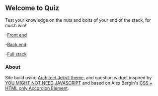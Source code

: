 ## Welcome to Quiz

Test your knowledge on the nuts and bolts of your end of the stack, for much win!

-[Front end](front_end.md)

-[Back end](back_end.md)

-[Full stack](full_stack.md)


### About

Site build using [Architect Jekyll theme](https://github.com/jasonlong/architect-theme), and question widget inspired by [YOU MIGHT NOT NEED JAVASCRIPT](http://youmightnotneedjs.com/) and based on Alex Bergin's [CSS + HTML only Accordion Element](https://codepen.io/abergin/pen/ihlDf).
